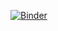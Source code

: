 [![Binder](https://mybinder.org/badge_logo.svg)](https://mybinder.org/v2/gh/ShinkuKira21/MathsWorksheets.git/teacher)